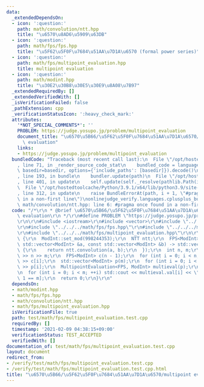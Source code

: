 ```yaml
---
data:
  _extendedDependsOn:
  - icon: ':question:'
    path: math/convolution/ntt.hpp
    title: "\u6570\u8AD6\u5909\u63DB"
  - icon: ':question:'
    path: math/fps/fps.hpp
    title: "\u5F62\u5F0F\u7684\u51AA\u7D1A\u6570 (formal power series)"
  - icon: ':question:'
    path: math/fps/multipoint_evaluation.hpp
    title: multipoint evaluation
  - icon: ':question:'
    path: math/modint.hpp
    title: "\u30E2\u30B8\u30E5\u30E9\u8A08\u7B97"
  _extendedRequiredBy: []
  _extendedVerifiedWith: []
  _isVerificationFailed: false
  _pathExtension: cpp
  _verificationStatusIcon: ':heavy_check_mark:'
  attributes:
    '*NOT_SPECIAL_COMMENTS*': ''
    PROBLEM: https://judge.yosupo.jp/problem/multipoint_evaluation
    document_title: "\u6570\u5B66/\u5F62\u5F0F\u7684\u51AA\u7D1A\u6570/multipoint\
      \ evaluation"
    links:
    - https://judge.yosupo.jp/problem/multipoint_evaluation
  bundledCode: "Traceback (most recent call last):\n  File \"/opt/hostedtoolcache/Python/3.9.1/x64/lib/python3.9/site-packages/onlinejudge_verify/documentation/build.py\"\
    , line 71, in _render_source_code_stat\n    bundled_code = language.bundle(stat.path,\
    \ basedir=basedir, options={'include_paths': [basedir]}).decode()\n  File \"/opt/hostedtoolcache/Python/3.9.1/x64/lib/python3.9/site-packages/onlinejudge_verify/languages/cplusplus.py\"\
    , line 193, in bundle\n    bundler.update(path)\n  File \"/opt/hostedtoolcache/Python/3.9.1/x64/lib/python3.9/site-packages/onlinejudge_verify/languages/cplusplus_bundle.py\"\
    , line 401, in update\n    self.update(self._resolve(pathlib.Path(included), included_from=path))\n\
    \  File \"/opt/hostedtoolcache/Python/3.9.1/x64/lib/python3.9/site-packages/onlinejudge_verify/languages/cplusplus_bundle.py\"\
    , line 312, in update\n    raise BundleErrorAt(path, i + 1, \"#pragma once found\
    \ in a non-first line\")\nonlinejudge_verify.languages.cplusplus_bundle.BundleErrorAt:\
    \ math/convolution/ntt.hpp: line 6: #pragma once found in a non-first line\n"
  code: "/*\r\n * @brief \u6570\u5B66/\u5F62\u5F0F\u7684\u51AA\u7D1A\u6570/multipoint\
    \ evaluation\r\n */\r\n#define PROBLEM \"https://judge.yosupo.jp/problem/multipoint_evaluation\"\
    \r\n\r\n#include <iostream>\r\n#include <vector>\r\n#include \"../../../math/modint.hpp\"\
    \r\n#include \"../../../math/fps/fps.hpp\"\r\n#include \"../../../math/convolution/ntt.hpp\"\
    \r\n#include \"../../../math/fps/multipoint_evaluation.hpp\"\r\n\r\nint main()\
    \ {\r\n  ModInt::set_mod(998244353);\r\n  NTT ntt;\r\n  FPS<ModInt>::set_mul([&](const\
    \ std::vector<ModInt> &a, const std::vector<ModInt> &b) -> std::vector<ModInt>\
    \ {\r\n    return ntt.convolution(a, b);\r\n  });\r\n  int n, m;\r\n  std::cin\
    \ >> n >> m;\r\n  FPS<ModInt> c(n - 1);\r\n  for (int i = 0; i < n; ++i) std::cin\
    \ >> c[i];\r\n  std::vector<ModInt> p(m);\r\n  for (int i = 0; i < m; ++i) std::cin\
    \ >> p[i];\r\n  MultipointEvaluation<FPS, ModInt> multieval(p);\r\n  multieval.calc(c);\r\
    \n  for (int i = 0; i < m; ++i) std::cout << multieval.val[i] << \" \\n\"[i +\
    \ 1 == m];\r\n  return 0;\r\n}\r\n"
  dependsOn:
  - math/modint.hpp
  - math/fps/fps.hpp
  - math/convolution/ntt.hpp
  - math/fps/multipoint_evaluation.hpp
  isVerificationFile: true
  path: test/math/fps/multipoint_evaluation.test.cpp
  requiredBy: []
  timestamp: '2021-02-09 04:38:15+09:00'
  verificationStatus: TEST_ACCEPTED
  verifiedWith: []
documentation_of: test/math/fps/multipoint_evaluation.test.cpp
layout: document
redirect_from:
- /verify/test/math/fps/multipoint_evaluation.test.cpp
- /verify/test/math/fps/multipoint_evaluation.test.cpp.html
title: "\u6570\u5B66/\u5F62\u5F0F\u7684\u51AA\u7D1A\u6570/multipoint evaluation"
---
```

